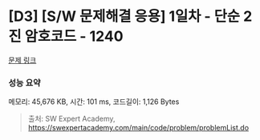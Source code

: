# [D3] [S/W 문제해결 응용] 1일차 - 단순 2진 암호코드 - 1240 

[문제 링크](https://swexpertacademy.com/main/code/problem/problemDetail.do?contestProbId=AV15FZuqAL4CFAYD) 

### 성능 요약

메모리: 45,676 KB, 시간: 101 ms, 코드길이: 1,126 Bytes



> 출처: SW Expert Academy, https://swexpertacademy.com/main/code/problem/problemList.do
